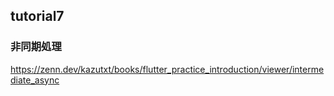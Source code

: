 ## tutorial7

### 非同期処理

https://zenn.dev/kazutxt/books/flutter_practice_introduction/viewer/intermediate_async



